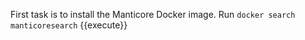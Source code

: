 First task is to install the Manticore Docker image.
Run `docker search manticoresearch` {{execute}}
